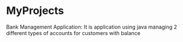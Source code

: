 # MyProjects
Bank Management Application: It is application using java managing 2 different types of accounts for customers with balance
